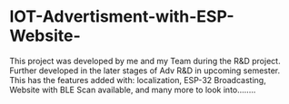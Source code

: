 # IOT-Advertisment-with-ESP-Website-
This project was developed by me and my Team during the R&amp;D project. Further developed in the later stages of Adv R&amp;D in upcoming semester.
This has the features added with: localization, ESP-32 Broadcasting, Website with BLE Scan available, and many more to look into........
